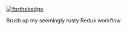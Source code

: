 [![forthebadge](https://forthebadge.com/images/badges/powered-by-electricity.svg)](https://forthebadge.com)

Brush up my seemingly rusty Redux workflow